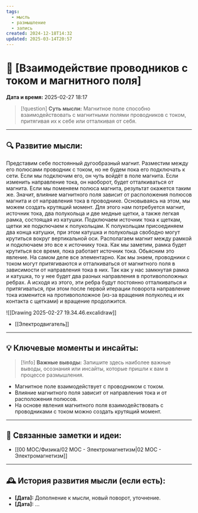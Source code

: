 ```yaml
---
tags:
  - мысль
  - размышление
  - запись
created: 2024-12-18T14:32
updated: 2025-03-14T20:57
---
```


# 💭  [Взаимодействие проводников с током и магнитного поля]

**Дата и время:** 2025-02-27 18:17

> [!question] **Суть мысли:**
> Магнитное поле способно взаимодействовать с магнитными полями проводников с током, притягивая их к себе или отталкивая от себя.

---

## 🔍 Развитие мысли:

Представим себе постоянный дугообразный магнит. Разместим между его полюсами проводник с током, но не будем пока его подключать к сети. Если мы подключим его, он чуть войдёт в поле магнита. Если изменить направление тока, он наоборот, будет отталкиваться от магнита. Если мы поменяем полюса магнита, результат окажется таким же. Значит, влияние магнитного поля зависит от расположения полюсов магнита и от направления тока в проводнике.
Основываясь на этом, мы можем создать крутящий момент. 
Для этого нам потребуется магнит, источник тока, два полукольца и две медные щетки, а также легкая рамка, состоящая из катушки.
Подключаем источник тока к щеткам, щетки же подключаем к полукольцам. К полукольцам присоединяем два конца катушки, при этом катушка и полукольца свободно могут крутиться вокруг вертикальной оси. Располагаем магнит между рамкой и подключаем это все к источнику тока. 
Как мы заметим, рамка будет крутиться все время, пока работает источник тока. 
Обьясним это явление. На самом деле все элементарно. Как мы знаем, проводники с током могут притягиваются и отталкиваться от магнитного поля в зависимости от направления тока в них. Так как у нас замкнутая рамка и катушка, то у нее будет два разных направления в противоположных ребрах. А исходя из этого, эти ребра будут постоянно отталкиваться и притягиваться, при этом после первой итерации поворота направление тока изменится на противоположное (из-за вращения полуколец и их контакта с щетками) и вращение продолжится.

![[Drawing 2025-02-27 19.34.46.excalidraw]]

- [[Электродвигатель]]

---

## 💡 Ключевые моменты и инсайты:

> [!info] **Важные выводы:**
> Запишите здесь наиболее важные выводы, осознания или инсайты, которые пришли к вам в процессе размышления.

- Магнитное поле взаимодействует с проводником с током.
- Влияние магнитного поля зависит от направления тока и от расположения полюсов.
- На основе явления магнитного поля взаимодействовать с проводниками с током можно создать крутящий момент.

---

## 🔄 Связанные заметки и идеи:

- [[00 MOC/Физика/02 МОС - Электромагнетизм|02 МОС - Электромагнетизм]]

---

## 🕰️ История развития мысли (если есть):

* **[Дата]:**  Дополнение к мысли, новый поворот, уточнение.
* **[Дата]:**  ...